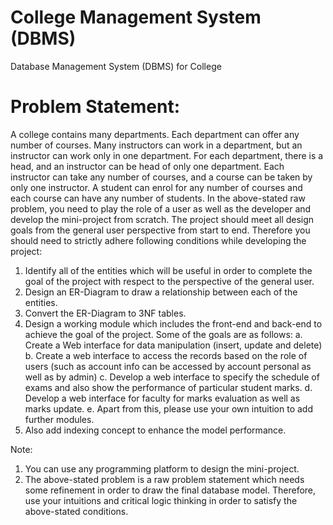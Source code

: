 # College Management System (DBMS)
Database Management System (DBMS) for College

# Problem Statement:
A college contains many departments. Each department can offer any number of courses. Many instructors can work in a department, but an instructor can work only in one department. For each department, there is a head, and an instructor can be head of only one department. Each instructor can take any number of courses, and a course can be taken by only one instructor. A student can enrol for any number of courses and each course can have any number of students.
In the above-stated raw problem, you need to play the role of a user as well as the developer and develop the mini-project from scratch. The project should meet all design goals from the general user perspective from start to end. Therefore you should need to strictly adhere following conditions while developing the project:

1. Identify all of the entities which will be useful in order to complete the goal of the project with respect to the perspective of the general user.
2. Design an ER-Diagram to draw a relationship between each of the entities.
3. Convert the ER-Diagram to 3NF tables.
4. Design a working module which includes the front-end and back-end to achieve the goal of the project. Some of the goals are as follows:
a. Create a Web interface for data manipulation (insert, update and delete)
b. Create a web interface to access the records based on the role of users (such as account info can be accessed by account personal as well as by admin)
c. Develop a web interface to specify the schedule of exams and also show the performance of particular student marks.
d. Develop a web interface for faculty for marks evaluation as well as marks update.
e. Apart from this, please use your own intuition to add further modules.
5. Also add indexing concept to enhance the model performance.

Note:
1. You can use any programming platform to design the mini-project.
2. The above-stated problem is a raw problem statement which needs some refinement in order to draw the final database model. Therefore, use your intuitions and critical logic thinking in order to satisfy the above-stated conditions.
